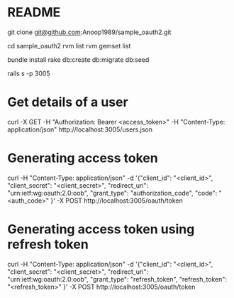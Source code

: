 # README

git clone git@github.com:Anoop1989/sample_oauth2.git

cd sample_oauth2
rvm list
rvm gemset list

bundle install
rake db:create db:migrate db:seed

rails s -p 3005

# Get details of a user
curl -X GET -H "Authorization: Bearer <access_token>" -H "Content-Type: application/json" http://localhost:3005/users.json

# Generating access token
curl -H "Content-Type: application/json" -d '{"client_id": "<client_id>", "client_secret": "<client_secret>", "redirect_uri": "urn:ietf:wg:oauth:2.0:oob", "grant_type": "authorization_code", "code": "<auth_code>" }' -X POST http://localhost:3005/oauth/token

# Generating access token using refresh token
curl -H "Content-Type: application/json" -d '{"client_id": "<client_id>", "client_secret": "<client_secret>", "redirect_uri": "urn:ietf:wg:oauth:2.0:oob", "grant_type": "refresh_token", "refresh_token": "<refresh_token>" }' -X POST http://localhost:3005/oauth/token
